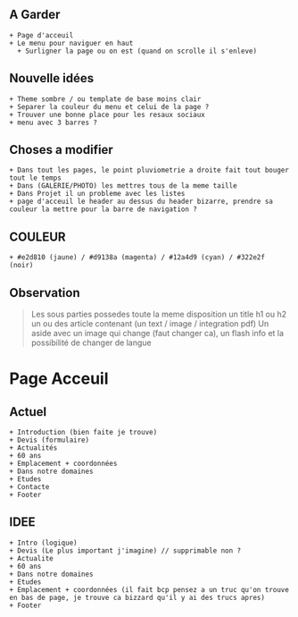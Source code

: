 ## A Garder
    + Page d'acceuil
    + Le menu pour naviguer en haut 
      + Surligner la page ou on est (quand on scrolle il s'enleve)

## Nouvelle idées
    + Theme sombre / ou template de base moins clair
    + Separer la couleur du menu et celui de la page ?
    + Trouver une bonne place pour les resaux sociaux
    + menu avec 3 barres ?

## Choses a modifier
    + Dans tout les pages, le point pluviometrie a droite fait tout bouger tout le temps
    + Dans (GALERIE/PHOTO) les mettres tous de la meme taille
    + Dans Projet il un probleme avec les listes
    + page d'acceuil le header au dessus du header bizarre, prendre sa couleur la mettre pour la barre de navigation ?
     
## COULEUR
    + #e2d810 (jaune) / #d9138a (magenta) / #12a4d9 (cyan) / #322e2f (noir)


## Observation
> Les sous parties possedes toute la meme disposition
> un title h1 ou h2
> un ou des article contenant (un text / image / integration pdf)
> Un aside avec un image qui change (faut changer ca), un flash info et la possibilité de changer de langue



# Page Acceuil

## Actuel
    + Introduction (bien faite je trouve)
    + Devis (formulaire)
    + Actualités
    + 60 ans
    + Emplacement + coordonnées
    + Dans notre domaines
    + Etudes 
    + Contacte
    + Footer

## IDEE
    + Intro (logique)
    + Devis (Le plus important j'imagine) // supprimable non ?
    + Actualite 
    + 60 ans
    + Dans notre domaines
    + Etudes
    + Emplacement + coordonnées (il fait bcp pensez a un truc qu'on trouve en bas de page, je trouve ca bizzard qu'il y ai des trucs apres)
    + Footer